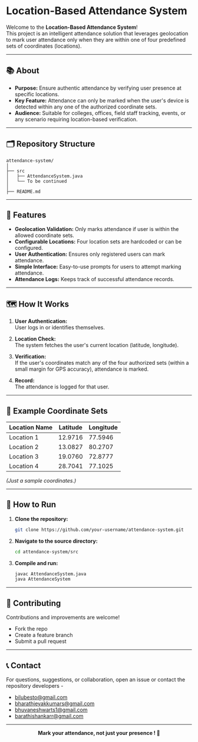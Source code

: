 <p align="center">
  
  <h1>Location-Based Attendance System</h1>
</p>

Welcome to the **Location-Based Attendance System**!  
This project is an intelligent attendance solution that leverages geolocation to mark user attendance only when they are within one of four predefined sets of coordinates (locations).

---

## 📚 About

- **Purpose:** Ensure authentic attendance by verifying user presence at specific locations.
- **Key Feature:** Attendance can only be marked when the user's device is detected within any one of the authorized coordinate sets.
- **Audience:** Suitable for colleges, offices, field staff tracking, events, or any scenario requiring location-based verification.

---

## 🗂️ Repository Structure

```
attendance-system/
│
├── src
│   ├── AttendanceSystem.java
│   └── To be continued
│
├── README.md
```

---

## 🚀 Features

- **Geolocation Validation:** Only marks attendance if user is within the allowed coordinate sets.
- **Configurable Locations:** Four location sets are hardcoded or can be configured.
- **User Authentication:** Ensures only registered users can mark attendance.
- **Simple Interface:** Easy-to-use prompts for users to attempt marking attendance.
- **Attendance Logs:** Keeps track of successful attendance records.

---

## 🗺️ How It Works

1. **User Authentication:**  
   User logs in or identifies themselves.

2. **Location Check:**  
   The system fetches the user's current location (latitude, longitude).

3. **Verification:**  
   If the user's coordinates match any of the four authorized sets (within a small margin for GPS accuracy), attendance is marked.

4. **Record:**  
   The attendance is logged for that user.

---

## 📖 Example Coordinate Sets

| Location Name | Latitude | Longitude |
|---------------|----------|-----------|
| Location 1    | 12.9716  | 77.5946   |
| Location 2    | 13.0827  | 80.2707   |
| Location 3    | 19.0760  | 72.8777   |
| Location 4    | 28.7041  | 77.1025   |

*(Just a sample coordinates.)*

---

## 🏁 How to Run

1. **Clone the repository:**
    ```bash
    git clone https://github.com/your-username/attendance-system.git
    ```
2. **Navigate to the source directory:**
    ```bash
    cd attendance-system/src
    ```
3. **Compile and run:**
    ```bash
    javac AttendanceSystem.java
    java AttendanceSystem
    ```

---

## 🤝 Contributing

Contributions and improvements are welcome!  
- Fork the repo
- Create a feature branch
- Submit a pull request

---

## 📞 Contact

For questions, suggestions, or collaboration, open an issue or contact the repository developers - 
- bilubesto@gmail.com
- bharathjeyakkumars@gmail.com
- bhuvaneshwarts1@gmail.com
- barathishankarr@gmail.com

---

<p align="center"><b>Mark your attendance, not just your presence ! 📍</b></p>
